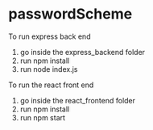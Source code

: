 # passwordScheme


To run express back end
  1) go inside the express_backend folder
  2) run npm install
  3) run node index.js
 
To run the react front end 
  1) go inside the react_frontend folder
  2) run npm install
  3) run npm start
  
